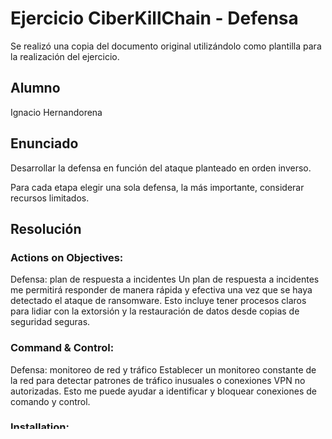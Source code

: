 # Ejercicio CiberKillChain - Defensa

Se realizó una copia del documento original utilizándolo como plantilla para la realización del ejercicio.

## Alumno

Ignacio Hernandorena

## Enunciado

Desarrollar la defensa en función del ataque planteado en orden inverso.

Para cada etapa elegir una sola defensa, la más importante, considerar recursos limitados.

## Resolución

### Actions on Objectives:

Defensa: plan de respuesta a incidentes
Un plan de respuesta a incidentes me permitirá responder de manera rápida y efectiva una vez que se haya detectado el ataque de ransomware. Esto incluye tener procesos claros para lidiar con la extorsión y la restauración de datos desde copias de seguridad seguras.

### Command & Control:

Defensa: monitoreo de red y tráfico
Establecer un monitoreo constante de la red para detectar patrones de tráfico inusuales o conexiones VPN no autorizadas. Esto me puede ayudar a identificar y bloquear conexiones de comando y control.

### Installation:

Defensa: segmentación de red
Implementar una segmentación de red adecuada para aislar los dispositivos IoT y los servidores de la plataforma en la nube. Esto limitará la propagación del ransomware entre dispositivos y servidores.

### Exploit:

Defensa más importante: concientización sobre phishing
Realizar campañas de concientización sobre ciberseguridad y phishing para reducir las posibilidades de que los empleados / usuarios del sistema caigan en este tipo de ataques.

### Delivery:

Defensa: filtrado de correo electrónico
Utilizar un filtro de correo electrónico avanzado que pueda detectar correos electrónicos de phishing y bloquear enlaces y archivos maliciosos antes de que lleguen a la bandeja de entrada de los empleados / usuarios del sistema.

### Weaponization:

Defensa: integridad de la cadena de abastecimiento
Implementar medidas para garantizar la integridad de la cadena, incluyendo la verificación de la autenticidad de las actualizaciones de software y la adquisición de software solo de fuentes confiables.

### Reconnaissance:

Defensa: actualizaciones y parches
Mantén actualizado todo el software y los sistemas utilizados en el proyecto. Los parches de seguridad pueden corregir vulnerabilidades conocidas.

